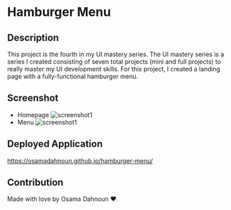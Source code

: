 # Hamburger Menu

## Description

This project is the fourth in my UI mastery series. The UI mastery series is a series I created consisting of seven total projects (mini and full projects) to really master my UI development skills. For this project, I created a landing page with a fully-functional hamburger menu.

## Screenshot

- Homepage
  ![screenshot1](./img/screenshot1.png)
- Menu
  ![screenshot1](./img/screenshot2.png)

## Deployed Application

https://osamadahnoun.github.io/hamburger-menu/

## Contribution

Made with love by Osama Dahnoun ❤️
